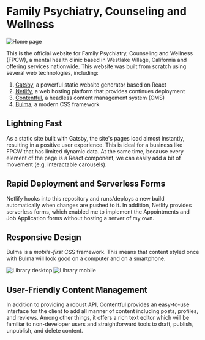 # Family Psychiatry, Counseling and Wellness

![Home page](https://i.imgur.com/pIq7znu.png)

This is the official website for Family Psychiatry, Counseling and Wellness (FPCW), a mental health clinic based in Westlake Village, California and offering services nationwide. This website was built from scratch using several web technologies, including:

1. [Gatsby](https://www.gatsbyjs.org), a powerful static website generator based on React
2. [Netlify](https://www.netlify.com/), a web hosting platform that provides continues deployment
3. [Contentful](https://www.contentful.com/), a headless content management system (CMS)
4. [Bulma](https://bulma.io/), a modern CSS framework

## Lightning Fast

As a static site built with Gatsby, the site's pages load almost instantly, resulting in a positive user experience. This is ideal for a business like FPCW that has limited dynamic data. At the same time, because every element of the page is a React component, we can easily add a bit of movement (e.g. interactable carousels).

## Rapid Deployment and Serverless Forms

Netlify hooks into this repository and runs/deploys a new build automatically when changes are pushed to it. In addition, Netlify provides serverless forms, which enabled me to implement the Appointments and Job Application forms without hosting a server of my own.

## Responsive Design

Bulma is a *mobile-first* CSS framework. This means that content styled once with Bulma will look good on a computer and on a smartphone.

![Library desktop](https://i.imgur.com/ZCOL6sd.png)
![Library mobile](https://i.imgur.com/J1sd6qx.png)

## User-Friendly Content Management

In addition to providing a robust API, Contentful provides an easy-to-use interface for the client to add all manner of content including posts, profiles, and reviews. Among other things, it offers a rich text editor which will be familiar to non-developer users and straightforward tools to draft, publish, unpublish, and delete content.
